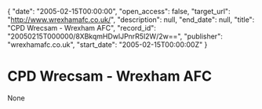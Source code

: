 {
  "date": "2005-02-15T00:00:00", 
  "open_access": false, 
  "target_url": "http://www.wrexhamafc.co.uk/", 
  "description": null, 
  "end_date": null, 
  "title": "CPD Wrecsam - Wrexham AFC", 
  "record_id": "20050215T000000/8XBkqmHDwlJPnrR5l2W/2w==", 
  "publisher": "wrexhamafc.co.uk", 
  "start_date": "2005-02-15T00:00:00Z"
}

# CPD Wrecsam - Wrexham AFC

None